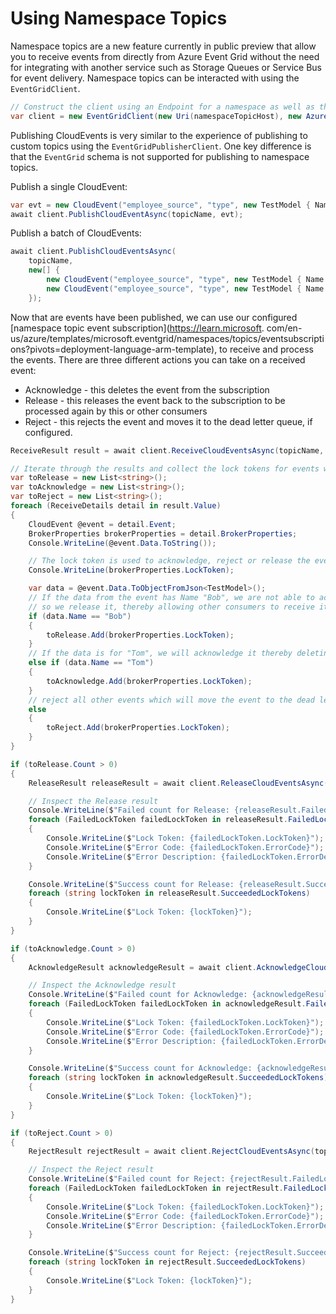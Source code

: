 # Using Namespace Topics

Namespace topics are a new feature currently in public preview that allow you to receive events from directly from Azure Event Grid 
without the need for integrating with another service such as Storage Queues or Service Bus for event delivery. Namespace topics can be 
interacted with using the `EventGridClient`.

```C# Snippet:CreateNamespaceClient
// Construct the client using an Endpoint for a namespace as well as the shared access key
var client = new EventGridClient(new Uri(namespaceTopicHost), new AzureKeyCredential(namespaceKey));
```

Publishing CloudEvents is very similar to the experience of publishing to custom topics using the `EventGridPublisherClient`.
One key difference is that the `EventGrid` schema is not supported for publishing to namespace topics.

Publish a single CloudEvent:

```C# Snippet:PublishSingleEvent
var evt = new CloudEvent("employee_source", "type", new TestModel { Name = "Bob", Age = 18 });
await client.PublishCloudEventAsync(topicName, evt);
```

Publish a batch of CloudEvents:

```C# Snippet:PublishBatchOfEvents
await client.PublishCloudEventsAsync(
    topicName,
    new[] {
        new CloudEvent("employee_source", "type", new TestModel { Name = "Tom", Age = 55 }),
        new CloudEvent("employee_source", "type", new TestModel { Name = "Alice", Age = 25 })
    });
```

Now that are events have been published, we can use our configured [namespace topic event subscription](https://learn.microsoft.
com/en-us/azure/templates/microsoft.eventgrid/namespaces/topics/eventsubscriptions?pivots=deployment-language-arm-template), to receive 
and process the events.
There are three different actions you can take on a received event:
 - Acknowledge - this deletes the event from the subscription
 - Release - this releases the event back to the subscription to be processed again by this or other consumers
 - Reject - this rejects the event and moves it to the dead letter queue, if configured.

```C# Snippet:ReceiveAndProcessEvents
ReceiveResult result = await client.ReceiveCloudEventsAsync(topicName, subscriptionName, maxEvents: 3);

// Iterate through the results and collect the lock tokens for events we want to release/acknowledge/result
var toRelease = new List<string>();
var toAcknowledge = new List<string>();
var toReject = new List<string>();
foreach (ReceiveDetails detail in result.Value)
{
    CloudEvent @event = detail.Event;
    BrokerProperties brokerProperties = detail.BrokerProperties;
    Console.WriteLine(@event.Data.ToString());

    // The lock token is used to acknowledge, reject or release the event
    Console.WriteLine(brokerProperties.LockToken);

    var data = @event.Data.ToObjectFromJson<TestModel>();
    // If the data from the event has Name "Bob", we are not able to acknowledge it yet,
    // so we release it, thereby allowing other consumers to receive it.
    if (data.Name == "Bob")
    {
        toRelease.Add(brokerProperties.LockToken);
    }
    // If the data is for "Tom", we will acknowledge it thereby deleting it from the subscription.
    else if (data.Name == "Tom")
    {
        toAcknowledge.Add(brokerProperties.LockToken);
    }
    // reject all other events which will move the event to the dead letter queue if it is configured
    else
    {
        toReject.Add(brokerProperties.LockToken);
    }
}

if (toRelease.Count > 0)
{
    ReleaseResult releaseResult = await client.ReleaseCloudEventsAsync(topicName, subscriptionName, toRelease);

    // Inspect the Release result
    Console.WriteLine($"Failed count for Release: {releaseResult.FailedLockTokens.Count}");
    foreach (FailedLockToken failedLockToken in releaseResult.FailedLockTokens)
    {
        Console.WriteLine($"Lock Token: {failedLockToken.LockToken}");
        Console.WriteLine($"Error Code: {failedLockToken.ErrorCode}");
        Console.WriteLine($"Error Description: {failedLockToken.ErrorDescription}");
    }

    Console.WriteLine($"Success count for Release: {releaseResult.SucceededLockTokens.Count}");
    foreach (string lockToken in releaseResult.SucceededLockTokens)
    {
        Console.WriteLine($"Lock Token: {lockToken}");
    }
}

if (toAcknowledge.Count > 0)
{
    AcknowledgeResult acknowledgeResult = await client.AcknowledgeCloudEventsAsync(topicName, subscriptionName, toAcknowledge);

    // Inspect the Acknowledge result
    Console.WriteLine($"Failed count for Acknowledge: {acknowledgeResult.FailedLockTokens.Count}");
    foreach (FailedLockToken failedLockToken in acknowledgeResult.FailedLockTokens)
    {
        Console.WriteLine($"Lock Token: {failedLockToken.LockToken}");
        Console.WriteLine($"Error Code: {failedLockToken.ErrorCode}");
        Console.WriteLine($"Error Description: {failedLockToken.ErrorDescription}");
    }

    Console.WriteLine($"Success count for Acknowledge: {acknowledgeResult.SucceededLockTokens.Count}");
    foreach (string lockToken in acknowledgeResult.SucceededLockTokens)
    {
        Console.WriteLine($"Lock Token: {lockToken}");
    }
}

if (toReject.Count > 0)
{
    RejectResult rejectResult = await client.RejectCloudEventsAsync(topicName, subscriptionName, toReject);

    // Inspect the Reject result
    Console.WriteLine($"Failed count for Reject: {rejectResult.FailedLockTokens.Count}");
    foreach (FailedLockToken failedLockToken in rejectResult.FailedLockTokens)
    {
        Console.WriteLine($"Lock Token: {failedLockToken.LockToken}");
        Console.WriteLine($"Error Code: {failedLockToken.ErrorCode}");
        Console.WriteLine($"Error Description: {failedLockToken.ErrorDescription}");
    }

    Console.WriteLine($"Success count for Reject: {rejectResult.SucceededLockTokens.Count}");
    foreach (string lockToken in rejectResult.SucceededLockTokens)
    {
        Console.WriteLine($"Lock Token: {lockToken}");
    }
}
```